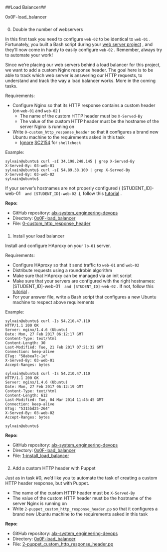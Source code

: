 ##Load Balancer##

0x0F-load_balancer


### 
 0. Double the number of webservers
 





 In this first task you need to configure
 `web-02` 
 to be identical to
 `web-01` 
 . Fortunately, you built a Bash script during your
 [web server project](/rltoken/-JluPVwfvXMOYMzNOqvgsQ "web server project") 
 , and they’ll now come in handy to easily configure
 `web-02` 
 . Remember, always try to automate your work!
 

 Since we’re placing our web servers behind a load balancer for this project, we want to add a custom Nginx response header. The goal here is to be able to track which web server is answering our HTTP requests, to understand and track the way a load balancer works. More in the coming tasks.
 

 Requirements:
 
* Configure Nginx so that its HTTP response contains a custom header (on
 `web-01` 
 and
 `web-02` 
 )
	+ The name of the custom HTTP header must be
	 `X-Served-By`
	+ The value of the custom HTTP header must be the hostname of the server Nginx is running on
* Write
 `0-custom_http_response_header` 
 so that it configures a brand new Ubuntu machine to the requirements asked in this task
	+ [Ignore](/rltoken/k3Bt6zu1On_-mDszxi0Z9w "Ignore") 
	[SC2154](/rltoken/9KwKHb9H8OJqcSK0saRIOA "SC2154") 
	 for
	 `shellcheck`



 Example:
 

```
sylvain@ubuntu$ curl -sI 34.198.248.145 | grep X-Served-By
X-Served-By: 03-web-01
sylvain@ubuntu$ curl -sI 54.89.38.100 | grep X-Served-By
X-Served-By: 03-web-02
sylvain@ubuntu$

```


 If your server’s hostnames are not properly configured (
 [STUDENT_ID]-web-01` 
 and
 [STUDENT_ID]-web-02` 
 .), follow this
 [tutorial](/rltoken/qSor8ulAHl4HedrO6KJEoQ "tutorial") 
 .
 



**Repo:** 

* GitHub repository:
 [alx-system_engineering-devops](../)
* Directory:
 [0x0F-load_balancer](.)
* File:
 [0-custom_http_response_header](./0-custom_http_response_header)


### 
 1. Install your load balancer
 





 Install and configure HAproxy on your
 `lb-01` 
 server.
 

 Requirements:
 
* Configure HAproxy so that it send traffic to
 `web-01` 
 and
 `web-02`
* Distribute requests using a roundrobin algorithm
* Make sure that HAproxy can be managed via an init script
* Make sure that your servers are configured with the right hostnames:
 [STUDENT_ID]-web-01` 
 and
 [STUDENT_ID]-web-02` 
 . If not, follow this
 [tutorial](/rltoken/YkfzgEa6xNHrQbkKmJN4zg "tutorial") 
 .
* For your answer file, write a Bash script that configures a new Ubuntu machine to respect above requirements



 Example:
 

```
sylvain@ubuntu$ curl -Is 54.210.47.110
HTTP/1.1 200 OK
Server: nginx/1.4.6 (Ubuntu)
Date: Mon, 27 Feb 2017 06:12:17 GMT
Content-Type: text/html
Content-Length: 30
Last-Modified: Tue, 21 Feb 2017 07:21:32 GMT
Connection: keep-alive
ETag: "58abea7c-1e"
X-Served-By: 03-web-01
Accept-Ranges: bytes

sylvain@ubuntu$ curl -Is 54.210.47.110
HTTP/1.1 200 OK
Server: nginx/1.4.6 (Ubuntu)
Date: Mon, 27 Feb 2017 06:12:19 GMT
Content-Type: text/html
Content-Length: 612
Last-Modified: Tue, 04 Mar 2014 11:46:45 GMT
Connection: keep-alive
ETag: "5315bd25-264"
X-Served-By: 03-web-02
Accept-Ranges: bytes

sylvain@ubuntu$

```




**Repo:** 

* GitHub repository:
 [alx-system_engineering-devops](../)
* Directory:
 [0x0F-load_balancer](.)
* File:
 [1-install_load_balancer](./1-install_load_balancer)


### 
 2. Add a custom HTTP header with Puppet
 





 Just as in task #0, we’d like you to automate the task of creating a custom HTTP header response, but with Puppet.
 
* The name of the custom HTTP header must be
 `X-Served-By`
* The value of the custom HTTP header must be the hostname of the server Nginx is running on
* Write
 `2-puppet_custom_http_response_header.pp` 
 so that it configures a brand new Ubuntu machine to the requirements asked in this task





**Repo:** 

* GitHub repository:
 [alx-system_engineering-devops](../)
* Directory:
 [0x0F-load_balancer](.)
* File:
 [2-puppet_custom_http_response_header.pp](./2-puppet_custom_http_response_header.pp)



